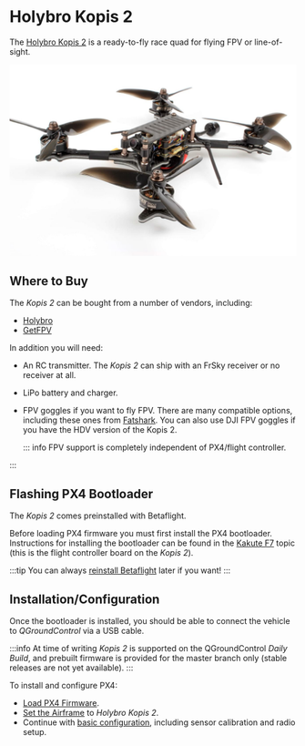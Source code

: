 # Holybro Kopis 2

The [Holybro Kopis 2](https://holybro.com/products/kopis2-hdv-free-shipping) is a ready-to-fly race quad for flying FPV or line-of-sight.

![Kopis 2](../../assets/hardware/holybro_kopis2.jpg)

## Where to Buy

The _Kopis 2_ can be bought from a number of vendors, including:

- [Holybro](https://holybro.com/products/kopis2-hdv-free-shipping) <!-- item code 30069, 30070 -->
- [GetFPV](https://www.getfpv.com/holybro-kopis-2-6s-fpv-racing-drone-pnp.html)

In addition you will need:

- An RC transmitter. The _Kopis 2_ can ship with an FrSky receiver or no receiver at all.
- LiPo battery and charger.
- FPV goggles if you want to fly FPV.
  There are many compatible options, including these ones from [Fatshark](https://www.fatshark.com/product-page/dominator-v3).
  You can also use DJI FPV goggles if you have the HDV version of the Kopis 2.

  ::: info
  FPV support is completely independent of PX4/flight controller.

:::

## Flashing PX4 Bootloader

The _Kopis 2_ comes preinstalled with Betaflight.

Before loading PX4 firmware you must first install the PX4 bootloader.
Instructions for installing the bootloader can be found in the [Kakute F7](../flight_controller/kakutef7.md#bootloader) topic (this is the flight controller board on the _Kopis 2_).

:::tip
You can always [reinstall Betaflight](../advanced_config/bootloader_update_from_betaflight.md#reinstall-betaflight) later if you want!
:::

## Installation/Configuration

Once the bootloader is installed, you should be able to connect the vehicle to _QGroundControl_ via a USB cable.

:::info
At time of writing _Kopis 2_ is supported on the QGroundControl _Daily Build_, and prebuilt firmware is provided for the master branch only (stable releases are not yet available).
:::

To install and configure PX4:

- [Load PX4 Firmware](../config/firmware.md).
- [Set the Airframe](../config/airframe.md) to _Holybro Kopis 2_.
- Continue with [basic configuration](../config/index.md), including sensor calibration and radio setup.
